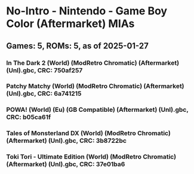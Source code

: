# No-Intro - Nintendo - Game Boy Color (Aftermarket) MIAs
## Games: 5, ROMs: 5, as of 2025-01-27
### In The Dark 2 (World) (ModRetro Chromatic) (Aftermarket) (Unl).gbc, CRC: 750af257
### Patchy Matchy (World) (ModRetro Chromatic) (Aftermarket) (Unl).gbc, CRC: 6a741215
### POWA! (World) (Eu) (GB Compatible) (Aftermarket) (Unl).gbc, CRC: b05ca61f
### Tales of Monsterland DX (World) (ModRetro Chromatic) (Aftermarket) (Unl).gbc, CRC: 3b8722bc
### Toki Tori - Ultimate Edition (World) (ModRetro Chromatic) (Aftermarket) (Unl).gbc, CRC: 37e01ba6
